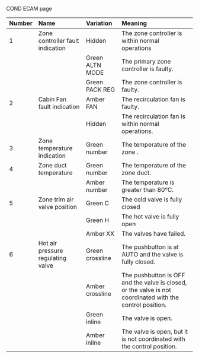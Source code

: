 ﻿COND ECAM page



|Number|Name|Variation|Meaning|
| :- | :- | :- | :- |
|1|Zone controller fault indication|Hidden|The zone controller is within normal operations|
|||Green ALTN MODE|The primary zone controller is faulty.|
|||Green PACK REG|The zone controller is faulty.|
|2|Cabin Fan fault indication|Amber FAN|The recirculation fan is faulty.|
|||Hidden|The recirculation fan is within normal operations.|
|3|Zone temperature indication|Green number|The temperature of the zone .|
|4|Zone duct temperature|Green number|The temperature of the zone duct.|
|||Amber number|The temperature is greater than 80°C.|
|5|Zone trim air valve position|Green C|The cold valve is fully closed|
|||Green H|The hot valve is fully open|
|||Amber XX|The valves have failed.|
|6|Hot air pressure regulating valve|Green crossline|The pushbutton is at AUTO and the valve is fully closed.|
|||Amber crossline|The pushbutton is OFF and the valve is closed, or the valve is not coordinated with the control position.|
|||Green inline|The valve is open.|
|||Amber inline|The valve is open, but it is not coordinated with the control position.|

